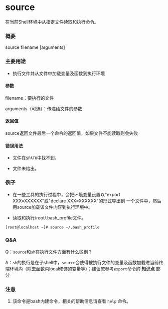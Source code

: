 source
===

在当前Shell环境中从指定文件读取和执行命令。

### 概要

source filename [arguments]

### 主要用途

- 执行文件并从文件中加载变量及函数到执行环境

#### 参数

filename：要执行的文件

arguments（可选）：传递给文件的参数

#### 返回值

source返回文件最后一个命令的返回值，如果文件不能读取则会失败

#### 错误用法

- 文件在`$PATH`中找不到。

- 文件未给出。

### 例子

- 在一些工具的执行过程中，会把环境变量设置以"export XXX=XXXXXX"或"declare XXX=XXXXXX"的形式导出到
一个文件中，然后用source加载该文件内容到执行环境中。

- 读取和执行/root/.bash_profile文件。

```
[root@localhost ~]# source ~/.bash_profile
```

### Q&A

Q：`source`和`sh`在执行文件方面有什么区别？

A：`sh`的执行是在子shell中，`source`会使得被执行文件的变量及函数加载进当前终端环境内（除去函数内local修饰的变量等）；建议您参考`export`命令的 **知识点** 部分


### 注意

1. 该命令是bash内建命令，相关的帮助信息请查看 `help` 命令。



<!-- Linux命令行搜索引擎：https://jaywcjlove.github.io/linux-command/ -->
